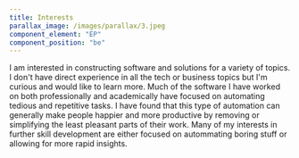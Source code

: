 ```yaml
---
title: Interests
parallax_image: /images/parallax/3.jpeg
component_element: "EP"
component_position: "be"
---
```


I am interested in constructing software and solutions for a variety of topics. I don't have direct experience in all the tech or business topics but I'm curious and would like to learn more. Much of the software I have worked on both professionally and academically have focused on automating tedious and repetitive tasks.
I have found that this type of automation can generally make people happier and more productive by removing or simplifying the least pleasant parts of their work. Many of my interests in further skill development are either focused on autommating boring stuff or allowing for more rapid insights.